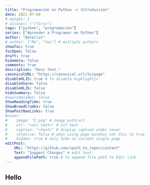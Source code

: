 ```yaml
---
title: "Programación en Python -> Introducción"
date: 2021-07-04
# weight: 1
# aliases: ["/first"]
tags: ["python", "programación"]
series: ["Aprender a Programar en Python"]
author: "@atorizv"
# author: ["Me", "You"] # multiple authors
showToc: true
TocOpen: false
draft: true
hidemeta: false
comments: true
description: "Desc Text."
canonicalURL: "https://canonical.url/to/page"
disableHLJS: true # to disable highlightjs
disableShare: false
disableHLJS: false
hideSummary: false
#searchHidden: false
ShowReadingTime: true
ShowBreadCrumbs: false
ShowPostNavLinks: true
#cover:
#    image: "C.png" # image path/url
#    alt: "<alt text>" # alt text
#    caption: "<text>" # display caption under cover
#    relative: false # when using page bundles set this to true
#    hidden: true # only hide on current single page
editPost:
    URL: "https://github.com/<path_to_repo>/content"
    Text: "Suggest Changes" # edit text
    appendFilePath: true # to append file path to Edit link
---
```


## Hello
